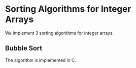 # Sorting Algorithms for Integer Arrays
We implement 3 sorting algorithms for integer arrays.
## Bubble Sort
The algorithm is implemented in C.
